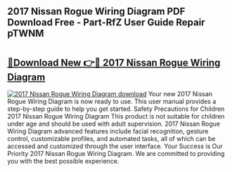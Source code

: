 ## 2017 Nissan Rogue Wiring Diagram PDF Download Free - Part-RfZ User Guide Repair pTWNM

# <h2><a href="http://dfu577x.blite.top/?on=2017+Nissan+Rogue+Wiring+Diagram">🔗Download New 👉🔴 2017 Nissan Rogue Wiring Diagram</a></h2>

[![2017 Nissan Rogue Wiring Diagram download](https://i.imgur.com/lujVjoI.png)](http://dfu577x.blite.top/?on=2017+Nissan+Rogue+Wiring+Diagram)
Your new 2017 Nissan Rogue Wiring Diagram is now ready to use. This user manual provides a step-by-step guide to help you get started. Safety Precautions for Children 2017 Nissan Rogue Wiring Diagram This product is not suitable for children under age and should be used with adult supervision. 2017 Nissan Rogue Wiring Diagram advanced features include facial recognition, gesture control, customizable profiles, and automated tasks, all of which can be accessed and customized through the user interface. Your Success is Our Priority 2017 Nissan Rogue Wiring Diagram. We are committed to providing you with the best possible experience.
